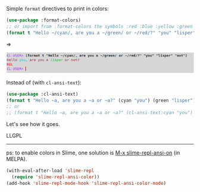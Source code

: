 
Simple `format` directives to print in colors:

~~~lisp
(use-package :format-colors)
;; or import from :format-colors the symbols :red :blue :yellow :green :cyan :black :white :magenta.
(format t "Hello ~/cyan/, are you a ~/green/ or ~/red/?" "you" "lisper" "not")
~~~

=>

<!-- <span>Hello <span style="color: cyan">you</span>, are you a <span style="color: green">lisper</span> or <span style="color: red">not</span>? -->

![](formatcolor.png)

Instead of (with `cl-ansi-text`):

~~~lisp
(use-package :cl-ansi-text)
(format t "Hello ~a, are you a ~a or ~a?" (cyan "you") (green "lisper") (red "not"))
;; or
;; (format t "Hello ~a, are you a ~a or ~a?" (cl-ansi-text:cyan "you") (cl-ansi-text:green "lisper") (cl-ansi-text:red "not"))
~~~

Let's see how it goes.

LLGPL

---

ps: to enable colors in Slime, one solution is [M-x slime-repl-ansi-on](https://github.com/deadtrickster/slime-repl-ansi-color/) (in MELPA).

``` lisp
(with-eval-after-load 'slime-repl
  (require 'slime-repl-ansi-color))
(add-hook 'slime-repl-mode-hook 'slime-repl-ansi-color-mode)
```
